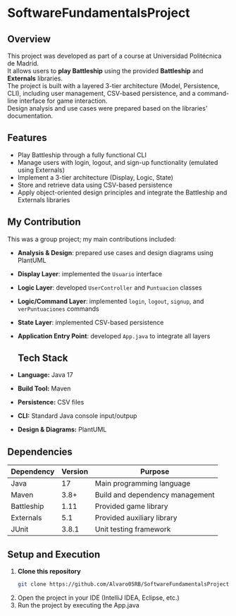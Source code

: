 # SoftwareFundamentalsProject

## Overview
This project was developed as part of a course at Universidad Politécnica de Madrid.  
It allows users to **play Battleship** using the provided **Battleship** and **Externals** libraries.  
The project is built with a layered 3-tier architecture (Model, Persistence, CLI), including user management, CSV-based persistence, and a command-line interface for game interaction.  
Design analysis and use cases were prepared based on the libraries' documentation.

## Features
- Play Battleship through a fully functional CLI  
- Manage users with login, logout, and sign-up functionality (emulated using Externals)  
- Implement a 3-tier architecture (Display, Logic, State)  
- Store and retrieve data using CSV-based persistence  
- Apply object-oriented design principles and integrate the Battleship and Externals libraries

## My Contribution
This was a group project; my main contributions included:

- **Analysis & Design**: prepared use cases and design diagrams using PlantUML
- **Display Layer**: implemented the `Usuario` interface  
- **Logic Layer**: developed `UserController` and `Puntuacion` classes  
- **Logic/Command Layer**: implemented `login`, `logout`, `signup`, and `verPuntuaciones` commands  
- **State Layer**: implemented CSV-based persistence  
- **Application Entry Point**: developed `App.java` to integrate all layers

  ## Tech Stack
- **Language:** Java 17  
- **Build Tool:** Maven  
- **Persistence:** CSV files  
- **CLI:** Standard Java console input/outpup
- **Design & Diagrams:** PlantUML

## Dependencies
| Dependency | Version | Purpose |
|------------|---------|---------|
| Java | 17 | Main programming language |
| Maven | 3.8+ | Build and dependency management |
| Battleship | 1.11 | Provided game library |
| Externals | 5.1 | Provided auxiliary library |
| JUnit | 3.8.1 | Unit testing framework |

## Setup and Execution
1. **Clone this repository**  
   ```bash
   git clone https://github.com/Alvaro05RB/SoftwareFundamentalsProject.git
2. Open the project in your IDE (IntelliJ IDEA, Eclipse, etc.)
3. Run the project by executing the App.java
